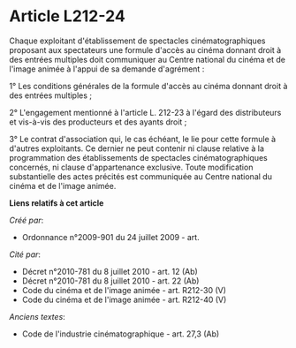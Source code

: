 # Article L212-24

Chaque exploitant d'établissement de spectacles cinématographiques proposant aux spectateurs une formule d'accès au cinéma
donnant droit à des entrées multiples doit communiquer au Centre national du cinéma et de l'image animée à l'appui de sa
demande d'agrément :

1° Les conditions générales de la formule d'accès au cinéma donnant droit à des entrées multiples ;

2° L'engagement mentionné à l'article L. 212-23 à l'égard des distributeurs et vis-à-vis des producteurs et des ayants
droit ;

3° Le contrat d'association qui, le cas échéant, le lie pour cette formule à d'autres exploitants. Ce dernier ne peut
contenir ni clause relative à la programmation des établissements de spectacles cinématographiques concernés, ni clause
d'appartenance exclusive. Toute modification substantielle des actes précités est communiquée au Centre national du cinéma et
de l'image animée.

**Liens relatifs à cet article**

_Créé par_:

  - Ordonnance n°2009-901 du 24 juillet 2009 - art.

_Cité par_:

  - Décret n°2010-781 du 8 juillet 2010 - art. 12 (Ab)
  - Décret n°2010-781 du 8 juillet 2010 - art. 22 (Ab)
  - Code du cinéma et de l'image animée - art. R212-30 (V)
  - Code du cinéma et de l'image animée - art. R212-40 (V)

_Anciens textes_:

  - Code de l'industrie cinématographique - art. 27,3 (Ab)
